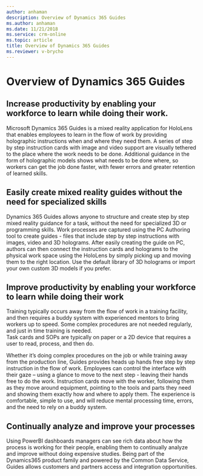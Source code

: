 ```yaml
---
author: anhaman
description: Overview of Dynamics 365 Guides
ms.author: anhaman
ms.date: 11/21/2018
ms.service: crm-online
ms.topic: article
title: Overview of Dynamics 365 Guides
ms.reviewer: v-brycho
---
```


# Overview of Dynamics 365 Guides

## Increase productivity by enabling your workforce to learn while doing their work.
Microsoft Dynamics 365 Guides is a mixed reality application for HoloLens that enables employees to learn in the flow 
of work by providing holographic instructions when and where they need them. A series of step by step instruction cards 
with image and video support are visually tethered to the place where the work needs to be done. Additional guidance 
in the form of holographic models shows what needs to be done where, so workers can get the job done faster, with fewer errors 
and greater retention of learned skills. 

## Easily create mixed reality guides without the need for specialized skills

Dynamics 365 Guides allows anyone to structure and create step by step mixed reality guidance for a task, without the need 
for specialized 3D or programming skills. Work processes are captured using the PC Authoring tool to create guides - files 
that include step by step instructions with images, video and 3D holograms. After easily creating the guide on PC, authors 
can then connect the instruction cards and holograms to the physical work space using the HoloLens by simply picking up and 
moving them to the right location. Use the default library of 3D holograms or import your own custom 3D models if you prefer.   

## Improve productivity by enabling your workforce to learn while doing their work

Training typically occurs away from the flow of work in a training facility, and then requires a buddy system with experienced 
mentors to bring workers up to speed.  Some complex procedures are not needed regularly, and just in time training is needed.  
Task cards and SOPs are typically on paper or a 2D device that requires a user to read, process, and then do. 

Whether it’s doing complex procedures on the job or while training away from the production line, Guides provides heads up hands free 
step by step instruction in the flow of work. Employees can control the interface with their gaze – using a glance to move to the next 
step - leaving their hands free to do the work. Instruction cards move with the worker, following them as they move around equipment, 
pointing to the tools and parts they need and showing them exactly how and where to apply them.  The experience is comfortable, 
simple to use, and will reduce mental processing time, errors, and the need to rely on a buddy system. 

## Continually analyze and improve your processes   

Using PowerBI dashboards managers can see rich data about how the process is working for their people, enabling them to continually 
analyze and improve without doing expensive studies. Being part of the Dynamics365 product family and powered by the Common Data Service, 
Guides allows customers and partners access and integration opportunities. 
